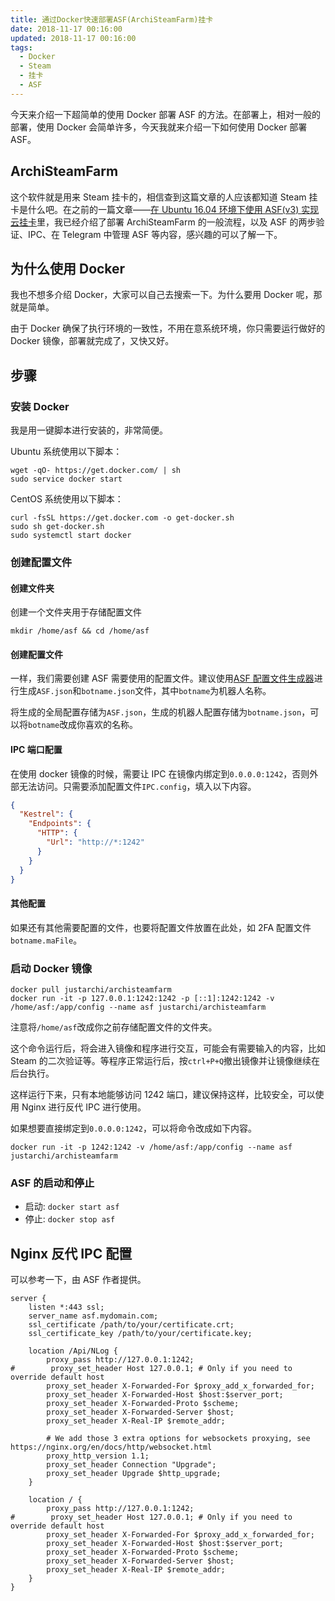 ```yaml
---
title: 通过Docker快速部署ASF(ArchiSteamFarm)挂卡
date: 2018-11-17 00:16:00
updated: 2018-11-17 00:16:00
tags:
  - Docker
  - Steam
  - 挂卡
  - ASF
---
```


今天来介绍一下超简单的使用 Docker 部署 ASF 的方法。在部署上，相对一般的部署，使用 Docker 会简单许多，今天我就来介绍一下如何使用 Docker 部署 ASF。

<!--more-->

## ArchiSteamFarm

这个软件就是用来 Steam 挂卡的，相信查到这篇文章的人应该都知道 Steam 挂卡是什么吧。在之前的一篇文章——[在 Ubuntu 16.04 环境下使用 ASF(v3) 实现云挂卡](/2018/08/08/asf-steam/)里，我已经介绍了部署 ArchiSteamFarm 的一般流程，以及 ASF 的两步验证、IPC、在 Telegram 中管理 ASF 等内容，感兴趣的可以了解一下。

## 为什么使用 Docker

我也不想多介绍 Docker，大家可以自己去搜索一下。为什么要用 Docker 呢，那就是简单。

由于 Docker 确保了执行环境的一致性，不用在意系统环境，你只需要运行做好的 Docker 镜像，部署就完成了，又快又好。

## 步骤

### 安装 Docker

我是用一键脚本进行安装的，非常简便。

Ubuntu 系统使用以下脚本：

```shell
wget -qO- https://get.docker.com/ | sh
sudo service docker start
```

CentOS 系统使用以下脚本：

```shell
curl -fsSL https://get.docker.com -o get-docker.sh
sudo sh get-docker.sh
sudo systemctl start docker
```

### 创建配置文件

#### 创建文件夹

创建一个文件夹用于存储配置文件

```shell
mkdir /home/asf && cd /home/asf
```

#### 创建配置文件

一样，我们需要创建 ASF 需要使用的配置文件。建议使用[ASF 配置文件生成器](https://justarchinet.github.io/ASF-WebConfigGenerator/#/)进行生成`ASF.json`和`botname.json`文件，其中`botname`为机器人名称。

将生成的全局配置存储为`ASF.json`，生成的机器人配置存储为`botname.json`，可以将`botname`改成你喜欢的名称。

#### IPC 端口配置

在使用 docker 镜像的时候，需要让 IPC 在镜像内绑定到`0.0.0.0:1242`，否则外部无法访问。只需要添加配置文件`IPC.config`，填入以下内容。

```json
{
  "Kestrel": {
    "Endpoints": {
      "HTTP": {
        "Url": "http://*:1242"
      }
    }
  }
}
```

#### 其他配置

如果还有其他需要配置的文件，也要将配置文件放置在此处，如 2FA 配置文件`botname.maFile`。

### 启动 Docker 镜像

```
docker pull justarchi/archisteamfarm
docker run -it -p 127.0.0.1:1242:1242 -p [::1]:1242:1242 -v /home/asf:/app/config --name asf justarchi/archisteamfarm
```

注意将`/home/asf`改成你之前存储配置文件的文件夹。

这个命令运行后，将会进入镜像和程序进行交互，可能会有需要输入的内容，比如 Steam 的二次验证等。等程序正常运行后，按`ctrl+P+Q`撤出镜像并让镜像继续在后台执行。

这样运行下来，只有本地能够访问 1242 端口，建议保持这样，比较安全，可以使用 Nginx 进行反代 IPC 进行使用。

如果想要直接绑定到`0.0.0.0:1242`，可以将命令改成如下内容。

```
docker run -it -p 1242:1242 -v /home/asf:/app/config --name asf justarchi/archisteamfarm
```

### ASF 的启动和停止

- 启动: `docker start asf`
- 停止: `docker stop asf`

## Nginx 反代 IPC 配置

可以参考一下，由 ASF 作者提供。

```
server {
    listen *:443 ssl;
    server_name asf.mydomain.com;
    ssl_certificate /path/to/your/certificate.crt;
    ssl_certificate_key /path/to/your/certificate.key;

    location /Api/NLog {
        proxy_pass http://127.0.0.1:1242;
#        proxy_set_header Host 127.0.0.1; # Only if you need to override default host
        proxy_set_header X-Forwarded-For $proxy_add_x_forwarded_for;
        proxy_set_header X-Forwarded-Host $host:$server_port;
        proxy_set_header X-Forwarded-Proto $scheme;
        proxy_set_header X-Forwarded-Server $host;
        proxy_set_header X-Real-IP $remote_addr;

        # We add those 3 extra options for websockets proxying, see https://nginx.org/en/docs/http/websocket.html
        proxy_http_version 1.1;
        proxy_set_header Connection "Upgrade";
        proxy_set_header Upgrade $http_upgrade;
    }

    location / {
        proxy_pass http://127.0.0.1:1242;
#        proxy_set_header Host 127.0.0.1; # Only if you need to override default host
        proxy_set_header X-Forwarded-For $proxy_add_x_forwarded_for;
        proxy_set_header X-Forwarded-Host $host:$server_port;
        proxy_set_header X-Forwarded-Proto $scheme;
        proxy_set_header X-Forwarded-Server $host;
        proxy_set_header X-Real-IP $remote_addr;
    }
}
```
